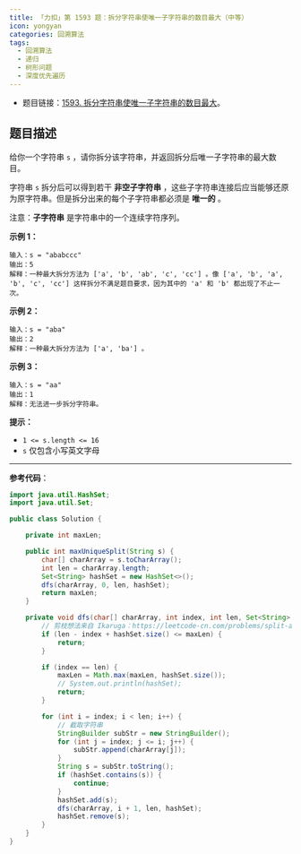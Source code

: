 ```yaml
---
title: 「力扣」第 1593 题：拆分字符串使唯一子字符串的数目最大（中等）
icon: yongyan
categories: 回溯算法
tags:
  - 回溯算法
  - 递归
  - 树形问题
  - 深度优先遍历
---
```




+ 题目链接：[1593. 拆分字符串使唯一子字符串的数目最大](https://leetcode-cn.com/problems/split-a-string-into-the-max-number-of-unique-substrings/)。

## 题目描述

给你一个字符串 `s` ，请你拆分该字符串，并返回拆分后唯一子字符串的最大数目。

字符串 `s` 拆分后可以得到若干 **非空子字符串** ，这些子字符串连接后应当能够还原为原字符串。但是拆分出来的每个子字符串都必须是 **唯一的** 。

注意：**子字符串** 是字符串中的一个连续字符序列。

**示例 1：**

```
输入：s = "ababccc"
输出：5
解释：一种最大拆分方法为 ['a', 'b', 'ab', 'c', 'cc'] 。像 ['a', 'b', 'a', 'b', 'c', 'cc'] 这样拆分不满足题目要求，因为其中的 'a' 和 'b' 都出现了不止一次。
```

**示例 2：**

```
输入：s = "aba"
输出：2
解释：一种最大拆分方法为 ['a', 'ba'] 。
```

**示例 3：**

```
输入：s = "aa"
输出：1
解释：无法进一步拆分字符串。
```

**提示：**

- `1 <= s.length <= 16`
- `s` 仅包含小写英文字母


---

**参考代码**：

```java
import java.util.HashSet;
import java.util.Set;

public class Solution {

    private int maxLen;

    public int maxUniqueSplit(String s) {
        char[] charArray = s.toCharArray();
        int len = charArray.length;
        Set<String> hashSet = new HashSet<>();
        dfs(charArray, 0, len, hashSet);
        return maxLen;
    }

    private void dfs(char[] charArray, int index, int len, Set<String> hashSet) {
        // 剪枝想法来自 Ikaruga：https://leetcode-cn.com/problems/split-a-string-into-the-max-number-of-unique-substrings/solution/split-a-string-by-ikaruga/
        if (len - index + hashSet.size() <= maxLen) {
            return;
        }

        if (index == len) {
            maxLen = Math.max(maxLen, hashSet.size());
            // System.out.println(hashSet);
            return;
        }

        for (int i = index; i < len; i++) {
            // 截取字符串
            StringBuilder subStr = new StringBuilder();
            for (int j = index; j <= i; j++) {
                subStr.append(charArray[j]);
            }
            String s = subStr.toString();
            if (hashSet.contains(s)) {
                continue;
            }
            hashSet.add(s);
            dfs(charArray, i + 1, len, hashSet);
            hashSet.remove(s);
        }
    }
}
```